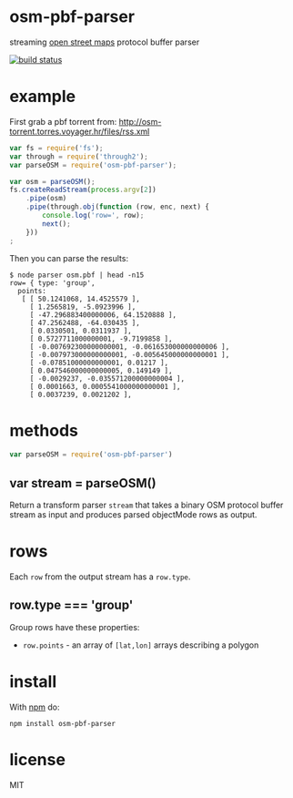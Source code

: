 # osm-pbf-parser

streaming [open street maps](https://wiki.openstreetmap.org) protocol buffer
parser

[![build status](https://secure.travis-ci.org/substack/osm-pbf-parser.png)](http://travis-ci.org/substack/osm-pbf-parser)

# example

First grab a pbf torrent from: http://osm-torrent.torres.voyager.hr/files/rss.xml

``` js
var fs = require('fs');
var through = require('through2');
var parseOSM = require('osm-pbf-parser');

var osm = parseOSM();
fs.createReadStream(process.argv[2])
    .pipe(osm)
    .pipe(through.obj(function (row, enc, next) {
        console.log('row=', row);
        next();
    }))
;
```

Then you can parse the results:

```
$ node parser osm.pbf | head -n15
row= { type: 'group',
  points: 
   [ [ 50.1241068, 14.4525579 ],
     [ 1.2565819, -5.0923996 ],
     [ -47.296883400000006, 64.1520888 ],
     [ 47.2562488, -64.030435 ],
     [ 0.0330501, 0.0311937 ],
     [ 0.5727711000000001, -9.7199858 ],
     [ -0.007692300000000001, -0.061653000000000006 ],
     [ -0.007973000000000001, -0.005645000000000001 ],
     [ -0.07851000000000001, 0.01217 ],
     [ 0.047546000000000005, 0.149149 ],
     [ -0.0029237, -0.035571200000000004 ],
     [ 0.0001663, 0.0005541000000000001 ],
     [ 0.0037239, 0.0021202 ],
```

# methods

``` js
var parseOSM = require('osm-pbf-parser')
```

## var stream = parseOSM()

Return a transform parser `stream` that takes a binary OSM protocol buffer
stream as input and produces parsed objectMode rows as output.

# rows

Each `row` from the output stream has a `row.type`.

## row.type === 'group'

Group rows have these properties:

* `row.points` - an array of `[lat,lon]` arrays describing a polygon

# install

With [npm](https://npmjs.org) do:

```
npm install osm-pbf-parser
```

# license

MIT
